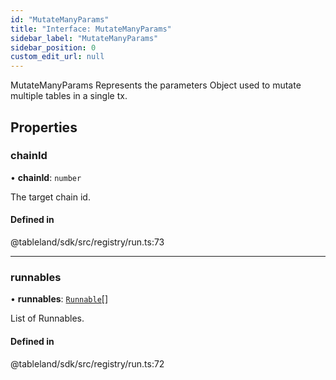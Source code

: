```yaml
---
id: "MutateManyParams"
title: "Interface: MutateManyParams"
sidebar_label: "MutateManyParams"
sidebar_position: 0
custom_edit_url: null
---
```


MutateManyParams Represents the parameters Object used to mutate multiple tables in a single tx.

## Properties

### chainId

• **chainId**: `number`

The target chain id.

#### Defined in

@tableland/sdk/src/registry/run.ts:73

___

### runnables

• **runnables**: [`Runnable`](Runnable.md)[]

List of Runnables.

#### Defined in

@tableland/sdk/src/registry/run.ts:72
